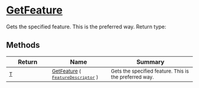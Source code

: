 # [GetFeature](./Signature-100663438.md)

Gets the specified feature. This is the preferred way.
Return type:
## Methods

| Return | Name | Summary | 
| --- | --- | --- | 
| <sub>[T](./Signature-100663438.md)</sub><img width=200/>| <sub>[GetFeature](./Signature-100663438.md) ( [`FeatureDescriptor`](./../FeatureDescriptor.md) )</sub>| <sub>Gets the specified feature. This is the preferred way.</sub><img width=200/>| <br>


